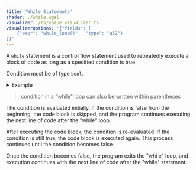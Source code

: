 ```yaml
---
title: 'While Statements'
shader: ./while.wgsl
visualizer: /ts/value_visualizer.ts
visualizerOptions: '{"fields": [
    {"expr": "while_loop()",  "type": "u32"}
]}'
---
```


A `while` statement is a control flow statement used to repeatedly execute a block of code as long as a specified condition is true.

Condition must be of type `bool`.

<details class='example'>
<summary>Example</summary>

```groovy
while condition {
  // code
}
```

</details>

> condition in a "while" loop can also be written within parentheses

The condition is evaluated initially. If the condition is false from the beginning, the code block is skipped, and the program continues executing the next line of code after the "while" loop.

After executing the code block, the condition is re-evaluated. If the condition is still true, the code block is executed again. This process continues until the condition becomes false.

Once the condition becomes false, the program exits the "while" loop, and execution continues with the next line of code after the "while" statement.
